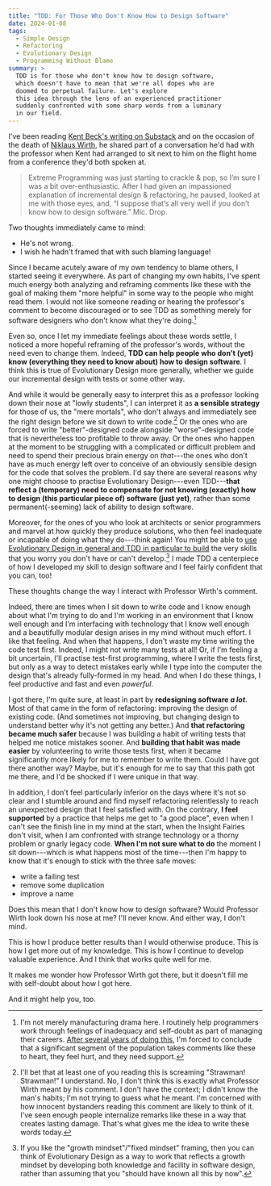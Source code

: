 ```yaml
---
title: "TDD: For Those Who Don't Know How to Design Software"
date: 2024-01-08
tags:
  - Simple Design
  - Refactoring
  - Evolutionary Design
  - Programming Without Blame
summary: >
  TDD is for those who don't know how to design software,
  which doesn't have to mean that we're all dopes who are
  doomed to perpetual failure. Let's explore
  this idea through the lens of an experienced practitioner
  suddenly confronted with some sharp words from a luminary
  in our field.
---
```

I've been reading [Kent Beck's writing on Substack](https://substack.com/@kentbeck) and on the occasion of the death of [Niklaus Wirth](https://en.wikipedia.org/wiki/Niklaus_Wirth), he shared part of a conversation he'd had with the professor when Kent had arranged to sit next to him on the flight home from a conference they'd both spoken at.

> Extreme Programming was just starting to crackle & pop, so I’m sure I was a bit over-enthusiastic. After I had given an impassioned  explanation of incremental design & refactoring, he paused, looked  at me with those eyes, and, “I suppose that’s all very well if you don’t know how to design software.” Mic. Drop.

Two thoughts immediately came to mind:

- He's not wrong.
- I wish he hadn't framed that with such blaming language!

Since I became acutely aware of my own tendency to blame others, I started seeing it everywhere. As part of changing my own habits, I've spent much energy both analyzing and reframing comments like these with the goal of making them "more helpful" in some way to the people who might read them. I would not like someone reading or hearing the professor's comment to become discouraged or to see TDD as something merely for software designers who don't know what they're doing.[^lest-you-think]

[^lest-you-think]: I'm not merely manufacturing drama here. I routinely help programmers work through feelings of inadequacy and self-doubt as part of managing their careers. [After several years of doing this](https://experience.jbrains.ca), I'm forced to conclude that a significant segment of the population takes comments like these to heart, they feel hurt, and they need support.

Even so, once I let my immediate feelings about these words settle, I noticed a more hopeful reframing of the professor's words, without the need even to change them. Indeed, **TDD can help people who don't (yet) know (everything they need to know about) how to design software**. I think this is true of Evolutionary Design more generally, whether we guide our incremental design with tests or some other way.

And while it would be generally easy to interpret this as a professor looking down their nose at "lowly students", I can interpret it as **a sensible strategy** for those of us, the "mere mortals", who don't always and immediately see the right design before we sit down to write code.[^strawman-alert] Or the ones who are forced to write "better"-designed code alongside "worse"-designed code that is nevertheless too profitable to throw away. Or the ones who happen at the moment to be struggling with a complicated or difficult problem and need to spend their precious brain energy on _that_---the ones who don't have as much energy left over to conceive of an obviously sensible design for the code that solves the problem. I'd say there are several reasons why one might choose to practise Evolutionary Design---even TDD---**that reflect a (temporary) need to compensate for not knowing (exactly) how to design (this particular piece of) software (just yet)**, rather than some permanent(-seeming) lack of ability to design software.

[^strawman-alert]: I'll bet that at least one of you reading this is screaming "Strawman! Strawman!" I understand. No, I don't think this is exactly what Professor Wirth meant by his comment. I don't have the context; I didn't know the man's habits; I'm not trying to guess what he meant. I'm concerned with how innocent bystanders reading this comment are likely to think of it. I've seen enough people internalize remarks like these in a way that creates lasting damage. That's what gives me the idea to write these words today.

Moreover, for the ones of you who look at architects or senior programmers and marvel at how quickly they produce solutions, who then feel inadequate or incapable of doing what they do---think again! You might be able to [use Evolutionary Design in general and TDD in particular to build](https://blog.jbrains.ca/permalink/becoming-an-accomplished-software-designer) the very skills that you worry you don't have or can't develop.[^growth-mindset] I made TDD a centerpiece of how I developed my skill to design software and I feel fairly confident that you can, too!

[^growth-mindset]: If you like the "growth mindset"/"fixed mindset" framing, then you can think of Evolutionary Design as a way to work that reflects a growth mindset by developing both knowledge and facility in software design, rather than assuming that you "should have known all this by now".

These thoughts change the way I interact with Professor Wirth's comment.

Indeed, there are times when I sit down to write code and I know enough about what I'm trying to do and I'm working in an environment that I know well enough and I'm interfacing with technology that I know well enough and a beautifully modular design arises in my mind without much effort. I like that feeling. And when that happens, I don't waste my time writing the code test first. Indeed, I might not write many tests at all! Or, if I'm feeling a bit uncertain, I'll practise test-first programming, where I write the tests first, but only as a way to detect mistakes early while I type into the computer the design that's already fully-formed in my head. And when I do these things, I feel productive and fast and even _powerful_.

I got there, I'm quite sure, at least in part by **redesigning software _a lot_**. Most of that came in the form of refactoring: improving the design of existing code. (And sometimes not improving, but changing design to understand better why it's not getting any better.) And **that refactoring became much safer** because I was building a habit of writing tests that helped me notice mistakes sooner. And **building that habit was made easier** by volunteering to write those tests first, when it became significantly more likely for me to remember to write them. Could I have got there another way? Maybe, but it's enough for me to say that this path got me there, and I'd be shocked if I were unique in that way.

In addition, I don't feel particularly inferior on the days where it's not so clear and I stumble around and find myself refactoring relentlessly to reach an unexpected design that I feel satisfied with. On the contrary, **I feel supported** by a practice that helps me get to "a good place", even when I can't see the finish line in my mind at the start, when the Insight Fairies don't visit, when I am confronted with strange technology or a thorny problem or gnarly legacy code. **When I'm not sure what to do** the moment I sit down---which is what happens most of the time---then I'm happy to know that it's enough to stick with the three safe moves:

- write a failing test
- remove some duplication
- improve a name

Does this mean that I don't know how to design software? Would Professor Wirth look down his nose at me? I'll never know. And either way, I don't mind.

This is how I produce better results than I would otherwise produce. This is how I get more out of my knowledge. This is how I continue to develop valuable experience. And I think that works quite well for me.

It makes me wonder how Professor Wirth got there, but it doesn't fill me with self-doubt about how I got here.

And it might help you, too.
